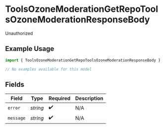 # ToolsOzoneModerationGetRepoToolsOzoneModerationResponseBody

Unauthorized

## Example Usage

```typescript
import { ToolsOzoneModerationGetRepoToolsOzoneModerationResponseBody } from "bluesky/models/errors";

// No examples available for this model
```

## Fields

| Field              | Type               | Required           | Description        |
| ------------------ | ------------------ | ------------------ | ------------------ |
| `error`            | *string*           | :heavy_check_mark: | N/A                |
| `message`          | *string*           | :heavy_check_mark: | N/A                |